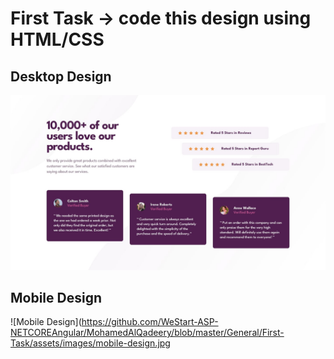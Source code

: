 # First Task -> code this design using HTML/CSS

## Desktop Design
![Desktop Design](https://github.com/WeStart-ASP-NETCOREAngular/MohamedAlQadeery/blob/master/General/First-Task/assets/images/desktop-design.jpg)

## Mobile Design 
![Mobile Design](https://github.com/WeStart-ASP-NETCOREAngular/MohamedAlQadeery/blob/master/General/First-Task/assets/images/mobile-design.jpg
